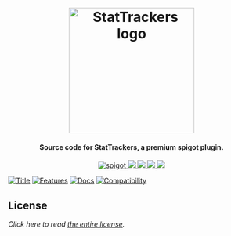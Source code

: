 <h1 align="center">
  <br>
  <img src=https://i.imgur.com/f2tyPyi.png" alt="StatTrackers logo" width="256">
  <br>
</h1>

<h4 align="center">Source code for StatTrackers, a premium spigot plugin.</h4>

<p align="center">
    <a href="https://www.spigotmc.org/resources/stattrackers.79573/">
        <img alt="spigot" src="https://img.shields.io/badge/spigot-stattrackers-ff935e?style=for-the-badge"/>
    </a>
    <a href="https://bstats.org/plugin/bukkit/StatTrackers" alt="bstats servers">
        <img src="https://img.shields.io/bstats/servers/10261?color=ff935e&style=for-the-badge"/>
    </a>
    <a href="https://bstats.org/plugin/bukkit/StatTrackers" alt="bstats players">
        <img src="https://img.shields.io/bstats/players/10261?color=ff935e&style=for-the-badge"/>
    </a>
    <a href="https://stattrackers.willfp.com/" alt="Docs (gitbook)">
        <img src="https://img.shields.io/badge/docs-gitbook-ff935e?style=for-the-badge&logo=appveyor"/>
    </a>
    <a href="https://discord.gg/ZcwpSsE/" alt="Discord">
        <img src="https://img.shields.io/discord/452518336627081236?label=discord&style=for-the-badge&color=ff935e"/>
    </a>
</p>


[![Title](https://i.imgur.com/bXRHwsu.png)]()
[![Features](https://i.imgur.com/ABEuBMe.png)]()
[![Docs](https://i.imgur.com/X3zwjGs.png)](https://stattrackers.willfp.com/)
[![Compatibility](https://i.imgur.com/oRdt6W7.png)]()

## License
*Click here to read [the entire license](https://github.com/Auxilor/StatTrackers/blob/master/LICENSE.md).*
